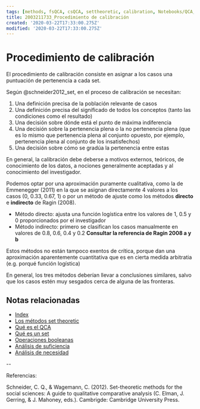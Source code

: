 ```yaml
---
tags: [methods, fsQCA, csQCA, settheoretic, calibration, Notebooks/QCA, Notebooks/methods]
title: 2003211733_Procedimiento de calibración
created: '2020-03-22T17:33:00.275Z'
modified: '2020-03-22T17:33:00.275Z'
---
```


# Procedimiento de calibración

El procedimiento de calibración consiste en asignar a los casos una puntuación de pertenencia a cada set.

Según @schneider2012_set, en el proceso de calibración se necesitan:

1. Una definición precisa de la población relevante de casos
2. Una definición precisa del significado de todos los conceptos (tanto las condiciones como el resultado)
3. Una decisión sobre dónde está el punto de máxima indiferencia
4. Una decisión sobre la pertenencia plena o la no pertenencia plena (que es lo mismo que pertenencia plena al conjunto opuesto, por ejemplo, pertenencia plena al conjunto de los insatisfechos)
5. Una decisión sobre cómo se gradúa la pertenencia entre estas 

En general, la calibración debe deberse a motivos externos, teóricos, de conocimiento de los datos, a nociones generalmente aceptadas y al conocimiento del investigador.

Podemos optar por una aproximación puramente cualitativa, como la de Emmenegger (2011) en la que se asignan directamente 4 valores a los casos (0, 0.33, 0.67, 1) o por un método de ajuste como los métodos **directo** e **indirecto** de Ragin (2008).

- Método directo: ajusta una función logística entre los valores de 1, 0.5 y 0 proporcionados por el investigador
- Método indirecto: primero se clasifican los casos manualmente en valores de 0.8, 0.6, 0.4 y 0.2 **Consultar la referencia de Ragin 2008 a y b**

Estos métodos no están tampoco exentos de crítica, porque dan una aproximación aparentemente cuantitativa que es en cierta medida arbitratia (e.g. porqué función logística)

En general, los tres métodos deberían llevar a conclusiones similares, salvo que los casos estén muy sesgados cerca de alguna de las fronteras.

## Notas relacionadas

- [Index](_2003101705_index.md)
- [Los métodos set theoretic](2003212003_set_theoretic_methods.md)
- [Qué es el QCA](2003212024_qca_descripcion.md)
- [Qué es un set](2003221713_setdefinition_qca.md)
- [Operaciones booleanas](2003231138_operaciones_boleanas.md)
- [Análisis de suficiencia](2003241628_analisissuficiencia_qca.md)
- [Análisis de necesidad](2003241901_condicionnecesidadqca.md)

--

Referencias:

Schneider, C. Q., & Wagemann, C. (2012). Set-theoretic methods for the social sciences: A guide to qualitative comparative analysis (C. Elman, J. Gerring, & J. Mahoney, eds.). Cambrigde: Cambridge University Press.